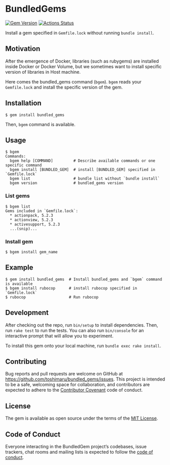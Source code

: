 # BundledGems

[![Gem Version](https://badge.fury.io/rb/bundled_gems.svg)](https://badge.fury.io/rb/bundled_gems)
[![Actions Status](https://github.com/toshimaru/bundled_gems/workflows/Ruby%20Test/badge.svg)](https://github.com/toshimaru/bundled_gems/actions)

Install a gem specified in `Gemfile.lock` without running `bundle install`.

## Motivation

After the emergence of Docker, libraries (such as rubygems) are installed inside Docker or Docker Volume, but we sometimes want to install specific version of libraries in Host machine.

Here comes the bundled_gems command (`bgem`). `bgem` reads your `Gemfile.lock` and install the specific version of the gem.

## Installation

```console
$ gem install bundled_gems
```

Then, `bgem` command is available.

## Usage

```console
$ bgem                    
Commands:
  bgem help [COMMAND]         # Describe available commands or one specific command
  bgem install [BUNDLED_GEM]  # install [BUNDLED_GEM] specified in `Gemfile.lock`
  bgem list                   # bundle list without `bundle install`
  bgem version                # bundled_gems version
```

### List gems

```console
$ bgem list
Gems included in `Gemfile.lock`:
  * actionpack, 5.2.3
  * actionview, 5.2.3
  * activesupport, 5.2.3
  ...(snip)...
```

### Install gem

```console
$ bgem install gem_name
```

## Example

```console
$ gem install bundled_gems  # Install bundled_gems and `bgem` command is available
$ bgem install rubocop      # install rubocop specified in `Gemfile.lock`
$ rubocop                   # Run rubocop
```

## Development

After checking out the repo, run `bin/setup` to install dependencies. Then, run `rake test` to run the tests. You can also run `bin/console` for an interactive prompt that will allow you to experiment.

To install this gem onto your local machine, run `bundle exec rake install`.

## Contributing

Bug reports and pull requests are welcome on GitHub at https://github.com/toshimaru/bundled_gems/issues. This project is intended to be a safe, welcoming space for collaboration, and contributors are expected to adhere to the [Contributor Covenant](http://contributor-covenant.org) code of conduct.

## License

The gem is available as open source under the terms of the [MIT License](https://opensource.org/licenses/MIT).

## Code of Conduct

Everyone interacting in the BundledGem project’s codebases, issue trackers, chat rooms and mailing lists is expected to follow the [code of conduct](https://github.com/toshimaru/bundled_gems/blob/main/CODE_OF_CONDUCT.md).
